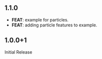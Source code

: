## 1.1.0

 - **FEAT**: example for particles.
 - **FEAT**: adding particle features to example.

## 1.0.0+1

Initial Release
